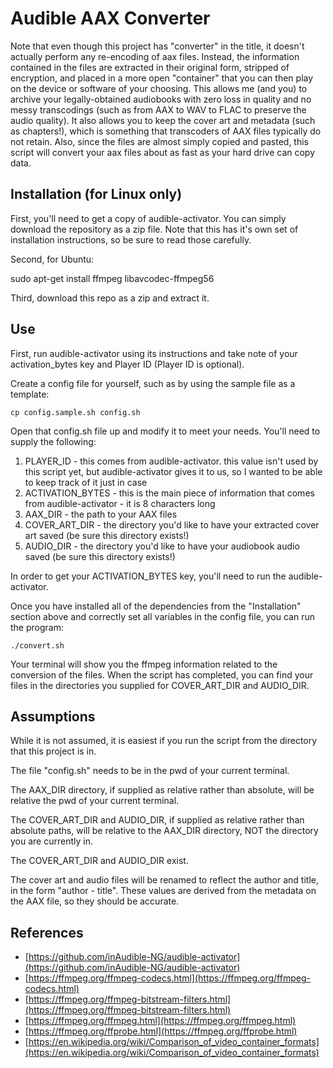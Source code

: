 # Audible AAX Converter

Note that even though this project has "converter" in the title, it doesn't actually perform any re-encoding of aax files.  Instead, the information contained in the files are extracted in their original form, stripped of encryption, and placed in a more open "container" that you can then play on the device or software of your choosing.  This allows me (and you) to archive your legally-obtained audiobooks with zero loss in quality and no messy transcodings (such as from AAX to WAV to FLAC to preserve the audio quality).  It also allows you to keep the cover art and metadata (such as chapters!), which is something that transcoders of AAX files typically do not retain.  Also, since the files are almost simply copied and pasted, this script will convert your aax files about as fast as your hard drive can copy data.


## Installation (for Linux only)

First, you'll need to get a copy of audible-activator.  You can simply download the repository as a zip file.  Note that this has it's own set of installation instructions, so be sure to read those carefully.

Second, for Ubuntu:

sudo apt-get install ffmpeg libavcodec-ffmpeg56

Third, download this repo as a zip and extract it.


## Use

First, run audible-activator using its instructions and take note of your activation_bytes key and Player ID (Player ID is optional).

Create a config file for yourself, such as by using the sample file as a template:

```
cp config.sample.sh config.sh
```

Open that config.sh file up and modify it to meet your needs.  You'll need to supply the following:

1. PLAYER_ID - this comes from audible-activator. this value isn't used by this script yet, but audible-activator gives it to us, so I wanted to be able to keep track of it just in case
1. ACTIVATION_BYTES - this is the main piece of information that comes from audible-activator - it is 8 characters long
1. AAX_DIR - the path to your AAX files
1. COVER_ART_DIR - the directory you'd like to have your extracted cover art saved (be sure this directory exists!)
1. AUDIO_DIR - the directory you'd like to have your audiobook audio saved (be sure this directory exists!)

In order to get your ACTIVATION_BYTES key, you'll need to run the audible-activator.

Once you have installed all of the dependencies from the "Installation" section above and correctly set all variables in the config file, you can run the program:

```
./convert.sh
```

Your terminal will show you the ffmpeg information related to the conversion of the files.  When the script has completed, you can find your files in the directories you supplied for COVER_ART_DIR and AUDIO_DIR.


## Assumptions

While it is not assumed, it is easiest if you run the script from the directory that this project is in.

The file "config.sh" needs to be in the pwd of your current terminal.

The AAX_DIR directory, if supplied as relative rather than absolute, will be relative the pwd of your current terminal.

The COVER_ART_DIR and AUDIO_DIR, if supplied as relative rather than absolute paths, will be relative to the AAX_DIR directory, NOT the directory you are currently in.

The COVER_ART_DIR and AUDIO_DIR exist.

The cover art and audio files will be renamed to reflect the author and title, in the form "author - title".  These values are derived from the metadata on the AAX file, so they should be accurate.


## References

* [https://github.com/inAudible-NG/audible-activator](https://github.com/inAudible-NG/audible-activator)
* [https://ffmpeg.org/ffmpeg-codecs.html](https://ffmpeg.org/ffmpeg-codecs.html)
* [https://ffmpeg.org/ffmpeg-bitstream-filters.html](https://ffmpeg.org/ffmpeg-bitstream-filters.html)
* [https://ffmpeg.org/ffmpeg.html](https://ffmpeg.org/ffmpeg.html)
* [https://ffmpeg.org/ffprobe.html](https://ffmpeg.org/ffprobe.html)
* [https://en.wikipedia.org/wiki/Comparison_of_video_container_formats](https://en.wikipedia.org/wiki/Comparison_of_video_container_formats)